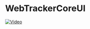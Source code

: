 # WebTrackerCoreUI

[![Video](https://webpagetracker.blob.core.windows.net/pics/demothum.png)](https://youtu.be/uO2EfLAHSeg "Demo")

